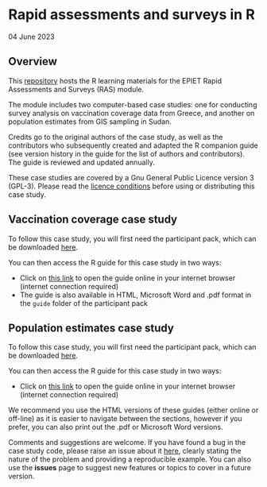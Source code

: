 Rapid assessments and surveys in R
================
04 June 2023

<!-- README.md is generated from README.Rmd. Please edit that file -->

## Overview

This [repository](https://github.com/EPIET/RapidAssessmentSurveys) hosts
the R learning materials for the EPIET Rapid Assessments and Surveys
(RAS) module.

The module includes two computer-based case studies: one for conducting
survey analysis on vaccination coverage data from Greece, and another on
population estimates from GIS sampling in Sudan.

Credits go to the original authors of the case study, as well as the
contributors who subsequently created and adapted the R companion guide
(see version history in the guide for the list of authors and
contributors). The guide is reviewed and updated annually.

These case studies are covered by a Gnu General Public Licence version 3
(GPL-3). Please read the [licence
conditions](https://github.com/EPIET/RapidAssessmentSurveys/blob/master/LICENSE)
before using or distributing this case study.

## Vaccination coverage case study

To follow this case study, you will first need the participant pack,
which can be downloaded
[here](https://github.com/EPIET/RapidAssessmentSurveys/raw/master/docs/RAS_VCE_R_pack.zip).

You can then access the R guide for this case study in two ways:

- Click on [this
  link](https://epiet.github.io/RapidAssessmentSurveys/RAS_VCE_R_guide.html)
  to open the guide online in your internet browser (internet connection
  required)
- The guide is also available in HTML, Microsoft Word and .pdf format in
  the `guide` folder of the participant pack

## Population estimates case study

To follow this case study, you will first need the participant pack,
which can be downloaded
[here](https://github.com/EPIET/RapidAssessmentSurveys/raw/master/docs/gis_sampling.zip).

You can then access the R guide for this case study in two ways:

- Click on [this
  link](https://epiet.github.io/RapidAssessmentSurveys/gis_sampling.html)
  to open the guide online in your internet browser (internet connection
  required)

We recommend you use the HTML versions of these guides (either online or
off-line) as it is easier to navigate between the sections, however if
you prefer, you can also print out the .pdf or Microsoft Word versions.

Comments and suggestions are welcome. If you have found a bug in the
case study code, please raise an issue about it
[here](https://github.com/EPIET/RapidAssessmentSurveys/issues), clearly
stating the nature of the problem and providing a reproducible example.
You can also use the **issues** page to suggest new features or topics
to cover in a future version.
